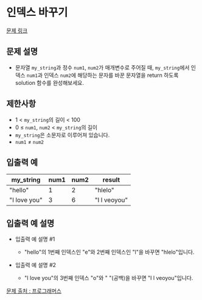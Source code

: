 # 인덱스 바꾸기

[문제 링크](https://school.programmers.co.kr/learn/courses/30/lessons/120895)

## 문제 설명

- 문자열 `my_string`과 정수 `num1`, `num2`가 매개변수로 주어질 때, `my_string`에서 인덱스 `num1`과 인덱스 `num2`에 해당하는 문자를 바꾼 문자열을 return 하도록 solution 함수를 완성해보세요.

## 제한사항

- 1 < `my_string`의 길이 < 100
- 0 ≤ `num1`, `num2` < `my_string`의 길이
- `my_string`은 소문자로 이루어져 있습니다.
- `num1` ≠ `num2`

## 입출력 예

| my_string    | num1 | num2 | result       |
| ------------ | ---- | ---- | ------------ |
| "hello"      | 1    | 2    | "hlelo"      |
| "I love you" | 3    | 6    | "I l veoyou" |

## 입출력 예 설명

- 입출력 예 설명 #1

  - "hello"의 1번째 인덱스인 "e"와 2번째 인덱스인 "l"을 바꾸면 "hlelo"입니다.

- 입출력 예 설명 #2

  - "I love you"의 3번째 인덱스 "o"와 " "(공백)을 바꾸면 "I l veoyou"입니다.

[문제 출처 : 프로그래머스](https://school.programmers.co.kr/learn/challenges?order=acceptance_desc&levels=0)

